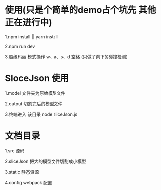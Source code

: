 
# 使用(只是个简单的demo占个坑先 其他正在进行中)
1.npm install || yarn install

2.npm run dev 

3.超级玛丽 模式操作 w、a、s、d 空格 (只做了向下的碰撞检测)

# SloceJson 使用
1.model 文件夹为原始模型文件

2.output 切割完后的模型文件

3.终端进入 该目录 node sliceJson.js

# 文档目录
1.src 源码

2.sliceJson 把大的模型文件切割成小模型  

3.static 静态资源 

4.config webpack 配置